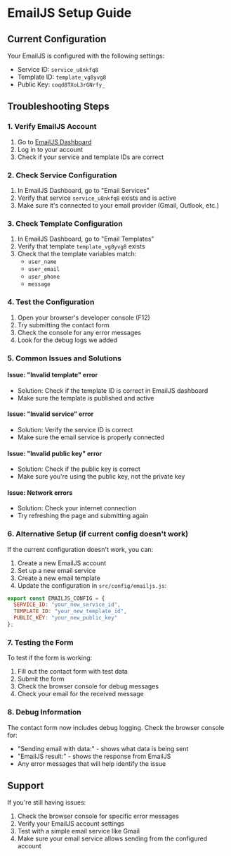 # EmailJS Setup Guide

## Current Configuration
Your EmailJS is configured with the following settings:
- Service ID: `service_u8nkfq8`
- Template ID: `template_vg8yvg8`
- Public Key: `coqd8TXoL3rGNrfy_`

## Troubleshooting Steps

### 1. Verify EmailJS Account
1. Go to [EmailJS Dashboard](https://dashboard.emailjs.com/)
2. Log in to your account
3. Check if your service and template IDs are correct

### 2. Check Service Configuration
1. In EmailJS Dashboard, go to "Email Services"
2. Verify that service `service_u8nkfq8` exists and is active
3. Make sure it's connected to your email provider (Gmail, Outlook, etc.)

### 3. Check Template Configuration
1. In EmailJS Dashboard, go to "Email Templates"
2. Verify that template `template_vg8yvg8` exists
3. Check that the template variables match:
   - `user_name`
   - `user_email`
   - `user_phone`
   - `message`

### 4. Test the Configuration
1. Open your browser's developer console (F12)
2. Try submitting the contact form
3. Check the console for any error messages
4. Look for the debug logs we added

### 5. Common Issues and Solutions

#### Issue: "Invalid template" error
- Solution: Check if the template ID is correct in EmailJS dashboard
- Make sure the template is published and active

#### Issue: "Invalid service" error
- Solution: Verify the service ID is correct
- Make sure the email service is properly connected

#### Issue: "Invalid public key" error
- Solution: Check if the public key is correct
- Make sure you're using the public key, not the private key

#### Issue: Network errors
- Solution: Check your internet connection
- Try refreshing the page and submitting again

### 6. Alternative Setup (if current config doesn't work)

If the current configuration doesn't work, you can:

1. Create a new EmailJS account
2. Set up a new email service
3. Create a new email template
4. Update the configuration in `src/config/emailjs.js`:

```javascript
export const EMAILJS_CONFIG = {
  SERVICE_ID: "your_new_service_id",
  TEMPLATE_ID: "your_new_template_id", 
  PUBLIC_KEY: "your_new_public_key"
};
```

### 7. Testing the Form

To test if the form is working:

1. Fill out the contact form with test data
2. Submit the form
3. Check the browser console for debug messages
4. Check your email for the received message

### 8. Debug Information

The contact form now includes debug logging. Check the browser console for:
- "Sending email with data:" - shows what data is being sent
- "EmailJS result:" - shows the response from EmailJS
- Any error messages that will help identify the issue

## Support

If you're still having issues:
1. Check the browser console for specific error messages
2. Verify your EmailJS account settings
3. Test with a simple email service like Gmail
4. Make sure your email service allows sending from the configured account 